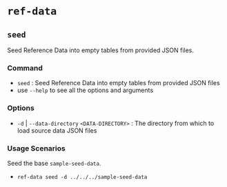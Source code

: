 # `ref-data`

## `seed`

Seed Reference Data into empty tables from provided JSON files.

### Command

- `seed` : Seed Reference Data into empty tables from provided JSON files
- use `--help` to see all the options and arguments

### Options

- `-d` | `--data-directory` `<DATA-DIRECTORY>` : The directory from which to load source data JSON files

### Usage Scenarios

Seed the base `sample-seed-data`.

- `ref-data seed -d ../../../sample-seed-data`
